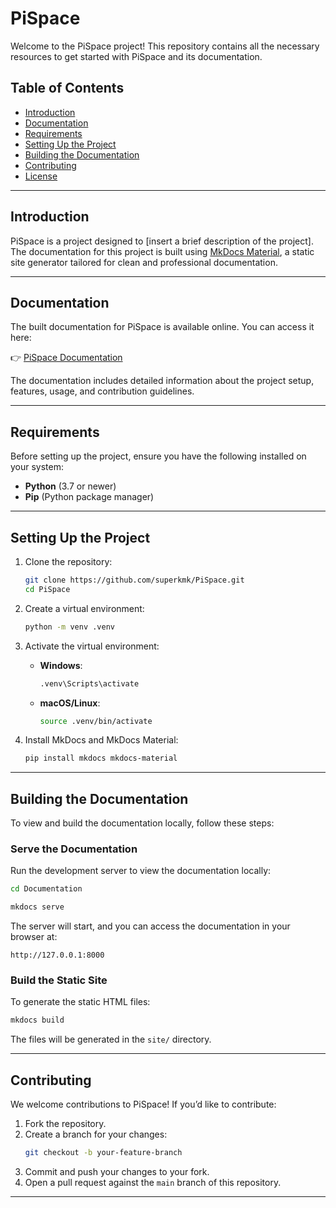 # PiSpace

Welcome to the PiSpace project! This repository contains all the necessary resources to get started with PiSpace and its documentation.

## Table of Contents

- [Introduction](#introduction)
- [Documentation](#documentation)
- [Requirements](#requirements)
- [Setting Up the Project](#setting-up-the-project)
- [Building the Documentation](#building-the-documentation)
- [Contributing](#contributing)
- [License](#license)

---

## Introduction

PiSpace is a project designed to [insert a brief description of the project]. The documentation for this project is built using [MkDocs Material](https://squidfunk.github.io/mkdocs-material/), a static site generator tailored for clean and professional documentation.

---

## Documentation

The built documentation for PiSpace is available online. You can access it here:

👉 [PiSpace Documentation]( https://superkmk.github.io/PiSpace/)

The documentation includes detailed information about the project setup, features, usage, and contribution guidelines.

---

## Requirements

Before setting up the project, ensure you have the following installed on your system:
- **Python** (3.7 or newer)
- **Pip** (Python package manager)

---

## Setting Up the Project

1. Clone the repository:
   ```bash
   git clone https://github.com/superkmk/PiSpace.git
   cd PiSpace
   ```

2. Create a virtual environment:
   ```bash
   python -m venv .venv
   ```

3. Activate the virtual environment:
   - **Windows**:
     ```bash
     .venv\Scripts\activate
     ```
   - **macOS/Linux**:
     ```bash
     source .venv/bin/activate
     ```

4. Install MkDocs and MkDocs Material:
   ```bash
   pip install mkdocs mkdocs-material
   ```

---

## Building the Documentation

To view and build the documentation locally, follow these steps:


### Serve the Documentation

Run the development server to view the documentation locally:

   ```bash
   cd Documentation
   ```

   ```bash
   mkdocs serve
   ```

The server will start, and you can access the documentation in your browser at:
   ```
   http://127.0.0.1:8000
   ```

### Build the Static Site

To generate the static HTML files:
   ```bash
   mkdocs build
   ```

The files will be generated in the `site/` directory.

---

## Contributing

We welcome contributions to PiSpace! If you’d like to contribute:

1. Fork the repository.
2. Create a branch for your changes:
   ```bash
   git checkout -b your-feature-branch
   ```
3. Commit and push your changes to your fork.
4. Open a pull request against the `main` branch of this repository.

---


